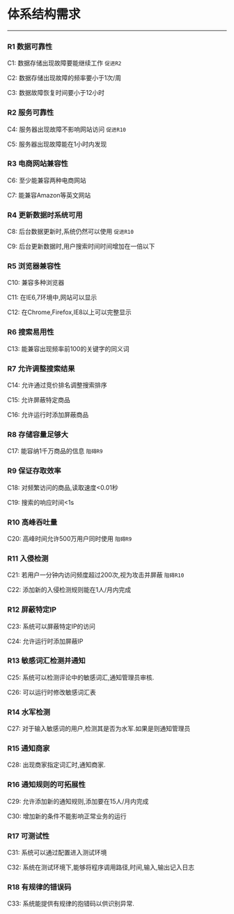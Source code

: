 # 体系结构需求

---


### R1 数据可靠性

C1: 数据存储出现故障要能继续工作 `促进R2`

C2: 数据存储出现故障的频率要小于1次/周

C3: 数据故障恢复时间要小于12小时

### R2 服务可靠性

C4: 服务器出现故障不影响网站访问 `促进R10`

C5: 服务器出现故障能在1小时内发现

### R3 电商网站兼容性

C6: 至少能兼容两种电商网站

C7: 能兼容Amazon等英文网站

### R4 更新数据时系统可用

C8: 后台数据更新时,系统仍然可以使用 `促进R10`

C9: 后台更新数据时,用户搜索时间时间增加在一倍以下

### R5 浏览器兼容性

C10: 兼容多种浏览器 

C11: 在IE6,7环境中,网站可以显示

C12: 在Chrome,Firefox,IE8以上可以完整显示

### R6 搜索易用性

C13: 能兼容出现频率前100的关键字的同义词

### R7 允许调整搜索结果

C14: 允许通过竞价排名调整搜索排序 

C15: 允许屏蔽特定商品

C16: 允许运行时添加屏蔽商品

### R8 存储容量足够大

C17: 能容纳1千万商品的信息 `阻碍R9`

### R9 保证存取效率

C18: 对频繁访问的商品,读取速度<0.01秒

C19: 搜索的响应时间<1s

### R10 高峰吞吐量

C20: 高峰时间允许500万用户同时使用 `阻碍R9`

### R11 入侵检测

C21: 若用户一分钟内访问频度超过200次,视为攻击并屏蔽 `阻碍R10`

C22: 添加新的入侵检测规则能在1人/月内完成

### R12 屏蔽特定IP

C23: 系统可以屏蔽特定IP的访问

C24: 允许运行时添加屏蔽IP

### R13 敏感词汇检测并通知

C25: 系统可以检测评论中的敏感词汇,通知管理员审核.

C26: 可以运行时修改敏感词汇表

### R14 水军检测

C27: 对于输入敏感词的用户,检测其是否为水军.如果是则通知管理员

### R15 通知商家

C28: 出现商家指定词汇时,通知商家.

### R16 通知规则的可拓展性

C29: 允许添加新的通知规则,添加要在15人/月内完成

C30: 增加新的条件不能影响正常业务的运行

### R17 可测试性

C31: 系统可以通过配置进入测试环境

C32: 系统在测试环境下,能够将程序调用路径,时间,输入,输出记入日志

### R18 有规律的错误码

C33: 系统能提供有规律的抱错码以供识别异常.

